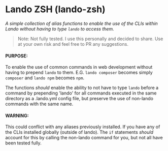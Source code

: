 # Lando ZSH (lando-zsh)
*A simple collection of alias functions to enable the use of the CLIs within Lando without having to type `lando` to access them.*

> Note: Not fully tested. I use this personally and decided to share. Use at your own risk and feel free to PR any suggestions.

#### PURPOSE:
To enable the use of common commands in web development without having to prepend `lando` to them. E.G. `lando composer` becomes simply `composer` and `lando npm` becomes `npm`.

The functions *should* enable the ability to not have to type `lando` before a command by prepending 'lando' for all commands executed in the same directory as a .lando.yml config file, but preserve the use of non-lando commands with the same name.

#### WARNING: 
This could conflict with any aliases previously installed. If you have any of the CLIs installed globally (outside of lando). The `if` statements *should* account for this by calling the non-lando command for you, but not all have been tested fully.
